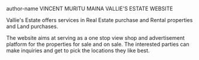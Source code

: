 author-name VINCENT MURITU MAINA
VALLIE'S ESTATE WEBSITE

Vallie's Estate offers services in Real Estate purchase and Rental properties and Land purchases. 

The website aims at serving as a one stop view shop and advertisement platform for the properties for sale and on sale. The interested parties can make inquiries and get to pick the locations they like best.